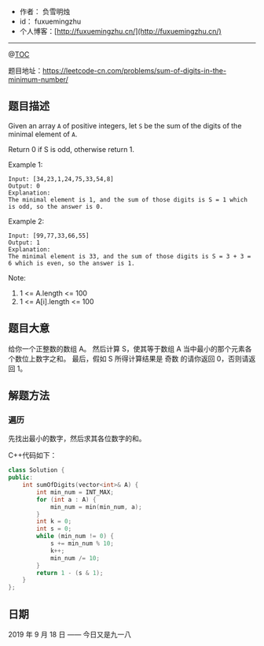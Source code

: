 
- 作者：    负雪明烛
- id：      fuxuemingzhu
- 个人博客：[http://fuxuemingzhu.cn/](http://fuxuemingzhu.cn/)

---
@[TOC](目录)


题目地址：https://leetcode-cn.com/problems/sum-of-digits-in-the-minimum-number/

## 题目描述

Given an array `A` of positive integers, let `S` be the sum of the digits of the minimal element of `A`.

Return 0 if S is odd, otherwise return 1.

Example 1:

    Input: [34,23,1,24,75,33,54,8]
    Output: 0
    Explanation: 
    The minimal element is 1, and the sum of those digits is S = 1 which is odd, so the answer is 0.

Example 2:

    Input: [99,77,33,66,55]
    Output: 1
    Explanation: 
    The minimal element is 33, and the sum of those digits is S = 3 + 3 = 6 which is even, so the answer is 1.

Note:

1. 1 <= A.length <= 100
1. 1 <= A[i].length <= 100


## 题目大意

给你一个正整数的数组 A。
然后计算 S，使其等于数组 A 当中最小的那个元素各个数位上数字之和。
最后，假如 S 所得计算结果是 奇数 的请你返回 0，否则请返回 1。


## 解题方法

### 遍历

先找出最小的数字，然后求其各位数字的和。

C++代码如下：

```cpp
class Solution {
public:
    int sumOfDigits(vector<int>& A) {
        int min_num = INT_MAX;
        for (int a : A) {
            min_num = min(min_num, a);
        }
        int k = 0;
        int s = 0;
        while (min_num != 0) {
            s += min_num % 10;
            k++;
            min_num /= 10;
        }
        return 1 - (s & 1);
    }
};
```

## 日期

2019 年 9 月 18 日 —— 今日又是九一八


  [1]: https://blog.csdn.net/fuxuemingzhu/article/details/100977773
